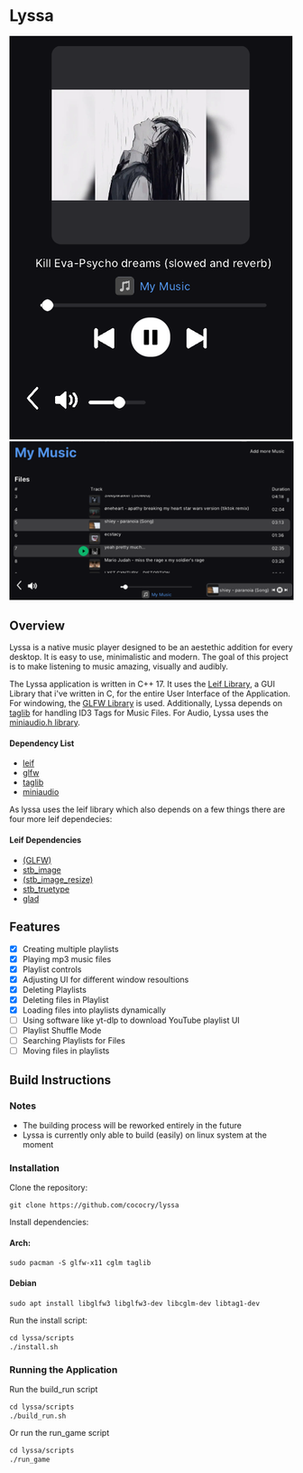 # Lyssa

<img src="https://github.com/cococry/lyssa/blob/main/Lyssa.png"  /> 
<img src="https://github.com/cococry/lyssa/blob/main/lyssa-app2.png" width="1000"  /> 

## Overview

Lyssa is a native music player designed to be an aestethic addition for every desktop. 
It is easy to use, minimalistic and modern. The goal of this project is to make listening to 
music amazing, visually and audibly. 

The Lyssa application is written in C++ 17. It uses the [Leif Library](https://github.com/cococry/leif), a GUI Library that i've
written in C, for the entire User Interface of the Application. For windowing, the [GLFW Library](https://github.com/glfw/glfw) is used. Additionally, Lyssa depends on [taglib](https://github.com/taglib/taglib) for handling 
ID3 Tags for Music Files. For Audio, Lyssa uses the [miniaudio.h library](https://github.com/mackron/miniaudio).

#### Dependency List
- [leif](https://github.com/cococry/leif)
- [glfw](https://github.com/glfw/glfw)
- [taglib](https://github.com/taglib/taglib)
- [miniaudio](https://github.com/mackron/miniaudio)

As lyssa uses the leif library which also depends on a few things there are four more leif dependecies:
#### Leif Dependencies 
- [(GLFW)](https://github.com/glfw/glfw)
- [stb_image](https://github.com/nothings/stb/blob/master/stb_image.h)
- [(stb_image_resize)](https://github.com/nothings/stb/blob/master/stb_image_resize2.h)
- [stb_truetype](https://github.com/nothings/stb/blob/master/stb_truetype.h)
- [glad](https://github.com/Dav1dde/glad)


## Features

- [x] Creating multiple playlists
- [x] Playing mp3 music files
- [x] Playlist controls
- [x] Adjusting UI for different window resoultions
- [x] Deleting Playlists
- [x] Deleting files in Playlist
- [x] Loading files into playlists dynamically
- [ ] Using software like yt-dlp to download YouTube playlist UI 
- [ ] Playlist Shuffle Mode
- [ ] Searching Playlists for Files
- [ ] Moving files in playlists

## Build Instructions

### Notes 
- The building process will be reworked entirely in the future
- Lyssa is currently only able to build (easily) on linux system at the moment

### Installation

Clone the repository:
```console
git clone https://github.com/cococry/lyssa
```

Install dependencies: 

#### Arch: 
```console
sudo pacman -S glfw-x11 cglm taglib
```

#### Debian
```console
sudo apt install libglfw3 libglfw3-dev libcglm-dev libtag1-dev
```

Run the install script:
```console
cd lyssa/scripts
./install.sh
```

### Running the Application

Run the build_run script
```console
cd lyssa/scripts
./build_run.sh
```

Or run the run_game script
```console
cd lyssa/scripts
./run_game
```
